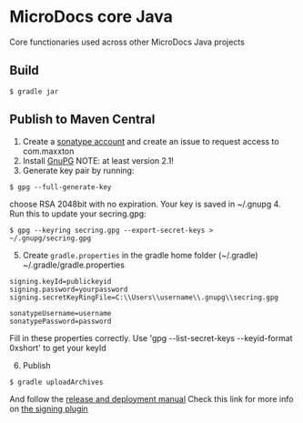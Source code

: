 # MicroDocs core Java
Core functionaries used across other MicroDocs Java projects

## Build
```
$ gradle jar
```

## Publish to Maven Central
1. Create a [sonatype account](https://issues.sonatype.org/secure/Signup!default.jspa) and create an issue to request access to com.maxxton
2. Install [GnuPG](https://www.gnupg.org/download/) NOTE: at least version 2.1!
3. Generate key pair by running:
```
$ gpg --full-generate-key
```
choose RSA 2048bit with no expiration.
Your key is saved in ~/.gnupg
4. Run this to update your secring.gpg:
```
$ gpg --keyring secring.gpg --export-secret-keys > ~/.gnupg/secring.gpg
```

5. Create ```gradle.properties``` in the gradle home folder (~/.gradle)
~/.gradle/gradle.properties
```
signing.keyId=publickeyid
signing.password=yourpassword
signing.secretKeyRingFile=C:\\Users\\username\\.gnupg\\secring.gpg

sonatypeUsername=username
sonatypePassword=password
```
Fill in these properties correctly.
Use 'gpg --list-secret-keys --keyid-format 0xshort' to get your keyId

6. Publish
```
$ gradle uploadArchives
```

And follow the [release and deployment manual](https://central.sonatype.org/pages/releasing-the-deployment.html)
Check this link for more info on [the signing plugin](https://docs.gradle.org/current/userguide/signing_plugin.html) 
